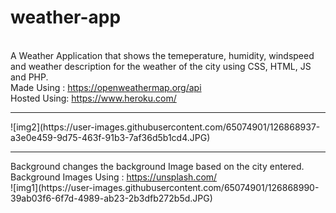 # weather-app
<br>
A Weather Application that shows the temeperature, humidity, windspeed and weather description for the weather of the city using CSS, HTML, JS and PHP. 
<br>
Made Using : <a href="https://openweathermap.org/api">https://openweathermap.org/api</a>
<br>
Hosted Using: <a href = "https://www.heroku.com/">https://www.heroku.com/</a>
<hr>
![img2](https://user-images.githubusercontent.com/65074901/126868937-a3e0e459-9d75-463f-91b3-7af36d5b1cd4.JPG)
<br>
<hr>
Background changes the background Image based on the city entered. Background Images Using : <a href="https://unsplash.com/">https://unsplash.com/</a>
<br>
![img1](https://user-images.githubusercontent.com/65074901/126868990-39ab03f6-6f7d-4989-ab23-2b3dfb272b5d.JPG)


